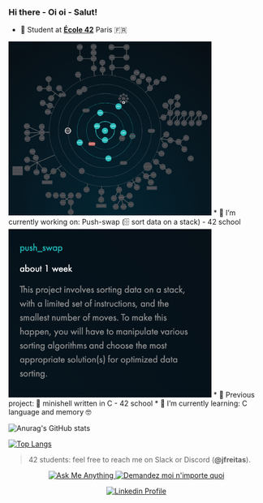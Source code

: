 ### Hi there - Oi oi - Salut! 

* 🥖 Student at [**École 42**](https://www.42.fr) Paris 🇫🇷
<img src="https://github.com/joycemacksuele/joycemacksuele/blob/main/pic_srcs/holygraph42.png" width=400 >
* 🥑 I’m currently working on: Push-swap (🗄 sort data on a stack) - 42 school
<img src="https://github.com/joycemacksuele/joycemacksuele/blob/main/pic_srcs/pushswap42.png" width=400 >
* 🧅 Previous project: 🐚 minishell written in C - 42 school
* 🍉 I’m currently learning: C language and memory 🤓

![Anurag's GitHub stats](https://github-readme-stats.vercel.app/api?username=joycemacksuele&show_icons=true&theme=gotham&count_private=true&show_icons=true&hide_border=on&bg_color=f8f8f8&title_color=blue&text_color=383838&icon_color=blue)

[![Top Langs](https://github-readme-stats.vercel.app/api/top-langs/?username=joycemacksuele)](https://github.com/anuraghazra/github-readme-stats)

> 42 students: feel free to reach me on Slack or Discord (**@jfreitas**).

<p align="center">
	<a href="mailto:jfreitas@student.42.fr">
		<img alt="Ask Me Anything" src="https://img.shields.io/badge/-Ask_me_anything-lightgray?style=flat&logo=Gmail&logoColor=383838&link=mailto:jfreitas@student.42.fr" />
	</a>
	<a href="mailto:jfreitas@student.42.fr">
		<img alt="Demandez moi n'importe quoi" src="https://img.shields.io/badge/-Demandez_moi_n'%20importe_quoi-lightgray?style=flat&logo=Gmail&logoColor=383838&link=mailto:jfreitas@student.42.fr" />
	</a>
	
</p>

<p align="center">
	<a href="https://www.linkedin.com/in/joycemacksuele/">
		<img alt="Linkedin Profile" src="https://img.shields.io/badge/-Linkedin_Profile-0072b1?style=flat&logo=Linkedin&logoColor=383838&link=https://www.linkedin.com/in/joycemacksuele/" />
	</a>
</p>

